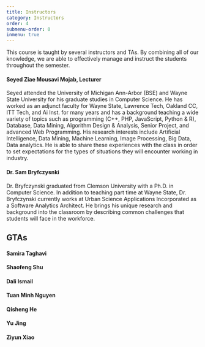 ```yaml
---
title: Instructors
category: Instructors
order: 4
submenu-order: 0
inmenu: true
---
```


This course is taught by several instructors and TAs. By combining all of our knowledge, we are able to effectively
manage and instruct the students throughout the semester. 

#### Seyed Ziae Mousavi Mojab, Lecturer
Seyed attended the University of Michigan Ann-Arbor (BSE) and Wayne State University for his graduate studies in Computer Science. He has worked as an adjunct faculty for Wayne State, Lawrence Tech, Oakland CC, ITT Tech, and Ai Inst. for many years and has a background teaching a wide variety of topics such as programming (C++, PHP, JavaScript, Python & R), Database, Data Mining, Algorithm Design & Analysis, Senior Project, and advanced Web Programming. His research interests include Artificial Intelligence, Data Mining, Machine Learning, Image Processing, Big Data, Data analytics. He is able to share these experiences with the class in order to set expectations
for the types of situations they will encounter working in industry.

#### Dr. Sam Bryfczysnki
Dr. Bryfczynski graduated from Clemson University with a Ph.D. in Computer Science. In addition to teaching part 
time at Wayne State, Dr. Bryfczynski currently works at Urban Science Applications Incorporated as a Software 
Analytics Architect. He brings his unique research and background into the classroom by describing common challenges 
that students will face in the workforce. 

## GTAs

#### Samira Taghavi

#### Shaofeng Shu

#### Dali Ismail

#### Tuan Minh Nguyen

#### Qisheng He

#### Yu Jing

#### Ziyun Xiao

